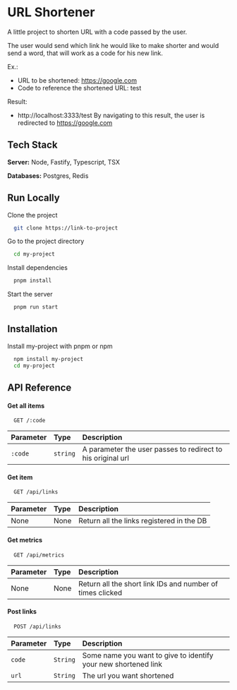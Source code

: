
# URL Shortener

A little project to shorten URL with a code passed by the user.

The user would send which link he would like to make shorter and would send a word, that will work as a code for his new link.

Ex.:
- URL to be shortened: https://google.com
- Code to reference the shortened URL: test

Result:
- http://localhost:3333/test
By navigating to this result, the user is redirected to https://google.com


## Tech Stack

**Server:** Node, Fastify, Typescript, TSX

**Databases:** Postgres, Redis


## Run Locally

Clone the project

```bash
  git clone https://link-to-project
```

Go to the project directory

```bash
  cd my-project
```

Install dependencies

```bash
  pnpm install
```

Start the server

```bash
  pnpm run start
```


## Installation

Install my-project with pnpm or npm

```bash
  npm install my-project
  cd my-project
```

## API Reference

#### Get all items

```http
  GET /:code
```

| Parameter | Type     | Description                                                 |
| :---------| :------- | :---------------------------------------------------------- |
| `:code`   | `string` | A parameter the user passes to redirect to his original url |

#### Get item

```http
  GET /api/links
```

| Parameter | Type     | Description                               |
| :-------- | :------- | :---------------------------------------- |
| None      | None     | Return all the links registered in the DB |

#### Get metrics

```http
  GET /api/metrics
```

| Parameter | Type     | Description                                               |
| :-------- | :------- | :-------------------------------------------------------- |
| None      | None     | Return all the short link IDs and number of times clicked |

#### Post links

```http
  POST /api/links
```

| Parameter | Type     | Description                                                    |
| :-------- | :------- | :------------------------------------------------------------- |
| `code`    | `String` | Some name you want to give to identify your new shortened link |
| `url`     | `String` | The url you want shortened                                     |

